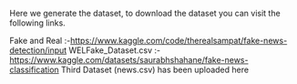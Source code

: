 Here we generate the dataset, to download the dataset you can visit the following links. 

Fake and Real        :-https://www.kaggle.com/code/therealsampat/fake-news-detection/input
WELFake_Dataset.csv :- https://www.kaggle.com/datasets/saurabhshahane/fake-news-classification
Third Dataset (news.csv) has been uploaded here

